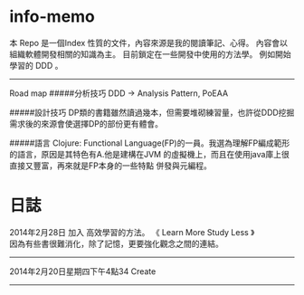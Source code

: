info-memo
=========


本 Repo 是一個Index 性質的文件，內容來源是我的閱讀筆記、心得。
內容會以組織軟體開發相關的知識為主。
目前鎖定在一些開發中使用的方法學。
例如開始學習的 DDD 。


---
Road map
#####分析技巧
DDD -> Analysis Pattern, PoEAA 

#####設計技巧
DP類的書籍雖然讀過幾本，但需要堆砌練習量，也許從DDD挖掘需求後的來源會使選擇DP的部份更有體會。

#####語言
  Clojure: Functional Language(FP)的一員。我選為理解FP編成範形的語言，原因是其特色有A.他是建構在JVM 的虛擬機上，而且在使用java庫上很直接又豐富，再來就是FP本身的一些特點 併發與元編程。




日誌
======
2014年2月28日
加入 高效學習的方法。 《 Learn More Study Less 》  
    因為有些書很難消化，除了記憶，更要強化觀念之間的連結。  
****
2014年2月20日星期四下午4點34
Create

****

